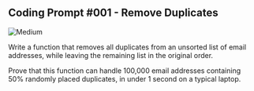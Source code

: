 ## Coding Prompt #001 - Remove Duplicates

![Medium](https://img.shields.io/badge/Difficulty-Medium-ffff00.svg)

Write a function that removes all duplicates from an unsorted list of email addresses, while leaving the remaining list in the original order.

Prove that this function can handle 100,000 email addresses containing 50% randomly placed duplicates, in under 1 second on a typical laptop.
